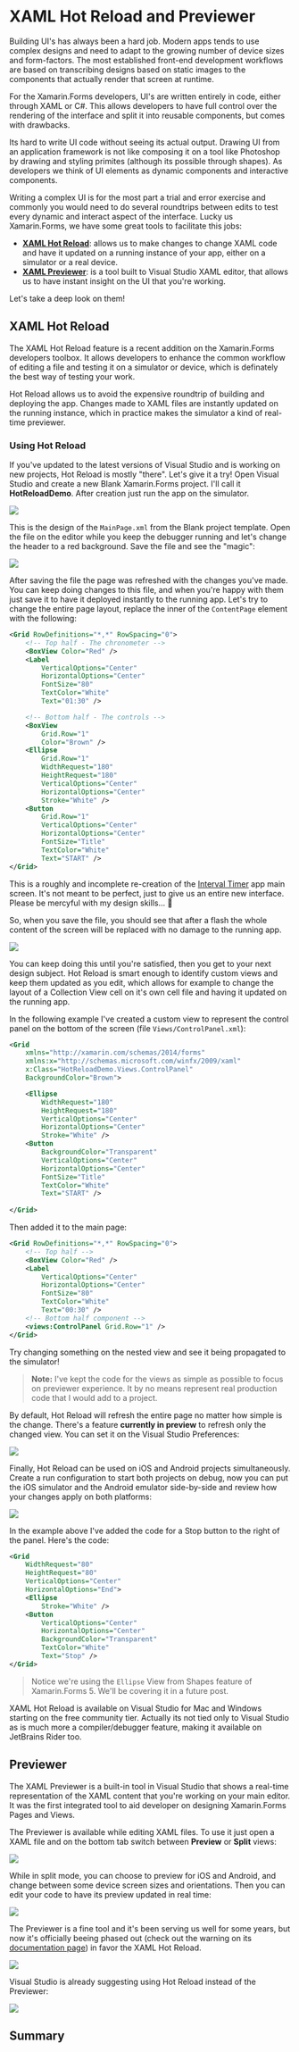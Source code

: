 # XAML Hot Reload and Previewer

Building UI's has always been a hard job. Modern apps tends to use complex designs and need to adapt to the growing number of device sizes and form-factors. The most established front-end development workflows are based on transcribing designs based on static images to the components that actually render that screen at runtime.

For the Xamarin.Forms developers, UI's are written entirely in code, either through XAML or C#. This allows developers to have full control over the rendering of the interface and split it into reusable components, but comes with drawbacks.

Its hard to write UI code without seeing its actual output. Drawing UI from an application framework is not like composing it on a tool like Photoshop by drawing and styling primites (although its possible through shapes). As developers we think of UI elements as dynamic components and interactive components.

Writing a complex UI is for the most part a trial and error exercise and  commonly you would need to do several roundtrips between edits to test every dynamic and interact aspect of the interface. Lucky us Xamarin.Forms, we have some great tools to facilitate this jobs:

* [**XAML Hot Reload**](): allows us to make changes to change XAML code and have it updated on a running instance of your app, either on a simulator or a real device.
* [**XAML Previewer**](): is a tool built to Visual Studio XAML editor, that allows us to have instant insight on the UI that you're working.

Let's take a deep look on them!

## XAML Hot Reload

The XAML Hot Reload feature is a recent addition on the Xamarin.Forms developers toolbox. It allows developers to enhance the common workflow of editing a file and testing it on a simulator or device, which is definately the best way of testing your work.

Hot Reload allows us to avoid the expensive roundtrip of building and deploying the app. Changes made to XAML files are instantly updated on the running instance, which in practice makes the simulator a kind of real-time previewer.

### Using Hot Reload

If you've updated to the latest versions of Visual Studio and is working on new projects, Hot Reload is mostly "there". Let's give it a try! Open Visual Studio and create a new Blank Xamarin.Forms project. I'll call it **HotReloadDemo**. After creation just run the app on the simulator.

![](img/blank-template-initial.png)

This is the design of the `MainPage.xml` from the Blank project template. Open the file on the editor while you keep the debugger running and let's change the header to a red background. Save the file and see the "magic":

![](img/hot-reload-change-bg.gif)

After saving the file the page was refreshed with the changes you've made. You can keep doing changes to this file, and when you're happy with them just save it to have it deployed instantly to the running app. Let's try to change the entire page layout, replace the inner of the `ContentPage` element with the following:

```xml
<Grid RowDefinitions="*,*" RowSpacing="0">
    <!-- Top half - The chronometer -->
    <BoxView Color="Red" />
    <Label
        VerticalOptions="Center"
        HorizontalOptions="Center"
        FontSize="80"
        TextColor="White"
        Text="01:30" />

    <!-- Bottom half - The controls -->
    <BoxView
        Grid.Row="1"
        Color="Brown" />
    <Ellipse
        Grid.Row="1"
        WidthRequest="180"
        HeightRequest="180"
        VerticalOptions="Center"
        HorizontalOptions="Center"
        Stroke="White" />
    <Button
        Grid.Row="1"
        VerticalOptions="Center"
        HorizontalOptions="Center"
        FontSize="Title"
        TextColor="White" 
        Text="START" />
</Grid>
```

This is a roughly and incomplete re-creation of the [Interval Timer](https://apps.apple.com/us/app/interval-timer-hiit-workouts/id406473568#?platform=iphone) app main screen. It's not meant to be perfect, just to give us an entire new interface. Please be mercyful with my design skills... 🙂

So, when you save the file, you should see that after a flash the whole content of the screen will be replaced with no damage to the running app. 

![](img/hot-reload-sim-edited.png)

You can keep doing this until you're satisfied, then you get to your next design subject. Hot Reload is smart enough to identify custom views and keep them updated as you edit, which allows for example to change the layout of a Collection View cell on it's own cell file and having it updated on the running app.

In the following example I've created a custom view to represent the control panel on the bottom of the screen (file `Views/ControlPanel.xml`):

```xml
<Grid
    xmlns="http://xamarin.com/schemas/2014/forms"
    xmlns:x="http://schemas.microsoft.com/winfx/2009/xaml"
    x:Class="HotReloadDemo.Views.ControlPanel"
    BackgroundColor="Brown">

    <Ellipse
        WidthRequest="180"
        HeightRequest="180"
        VerticalOptions="Center"
        HorizontalOptions="Center"
        Stroke="White" />
    <Button
        BackgroundColor="Transparent"
        VerticalOptions="Center"
        HorizontalOptions="Center"
        FontSize="Title"
        TextColor="White" 
        Text="START" />
    
</Grid>
```

Then added it to the main page:

```xml
<Grid RowDefinitions="*,*" RowSpacing="0">
    <!-- Top half -->
    <BoxView Color="Red" />
    <Label
        VerticalOptions="Center"
        HorizontalOptions="Center"
        FontSize="80"
        TextColor="White"
        Text="00:30" />
    <!-- Bottom half component -->
    <views:ControlPanel Grid.Row="1" />
</Grid>
```

Try changing something on the nested view and see it being propagated to the simulator!



>**Note:** I've kept the code for the views as simple as possible to focus on previewer experience. It by no means represent real production code that I would add to a project.

By default, Hot Reload will refresh the entire page no matter how simple is the change. There's a feature **currently in preview** to refresh only the changed view. You can set it on the Visual Studio Preferences:

![](img/hot-reload-preferences.png)

Finally, Hot Reload can be used on iOS and Android projects simultaneously. Create a run configuration to start both projects on debug, now you can put the iOS simulator and the Android emulator side-by-side and review how your changes apply on both platforms:

![](img/hot-reload-side-by-side.gif)

In the example above I've added the code for a Stop button to the right of the panel. Here's the code:

```xml
<Grid
    WidthRequest="80"
    HeightRequest="80"
    VerticalOptions="Center"
    HorizontalOptions="End">
    <Ellipse
        Stroke="White" />
    <Button
        VerticalOptions="Center"
        HorizontalOptions="Center"
        BackgroundColor="Transparent"
        TextColor="White"
        Text="Stop" />
</Grid>
```

>Notice we're using the `Ellipse` View from Shapes feature of Xamarin.Forms 5. We'll be covering it in a future post.

XAML Hot Reload is available on Visual Studio for Mac and Windows starting on the free community tier. Actually its not tied only to Visual Studio as is much more a compiler/debugger feature, making it available on JetBrains Rider too.

## Previewer

The XAML Previewer is a built-in tool in Visual Studio that shows a real-time representation of the XAML content that you're working on your main editor. It was the first integrated tool to aid developer on designing Xamarin.Forms Pages and Views.

The Previewer is available while editing XAML files. To use it just open a XAML file and on the bottom tab switch between **Preview** or **Split** views:

![](img/editor-modes.png)

While in split mode, you can choose to preview for iOS and Android, and change between some device screen sizes and orientations. Then you can edit your code to have its preview updated in real time:

![](img/previewer-live-change.gif)

The Previewer is a fine tool and it's been serving us well for some years, but now it's officially beeing phased out (check out the warning on its [documentation page](https://docs.microsoft.com/en-us/xamarin/xamarin-forms/xaml/xaml-previewer/?pivots=macos)) in favor the XAML Hot Reload. 

![](img/previewer-warning.png)

Visual Studio is already suggesting using Hot Reload instead of the Previewer:

![](img/previewer-deprecation.png)

## Summary

